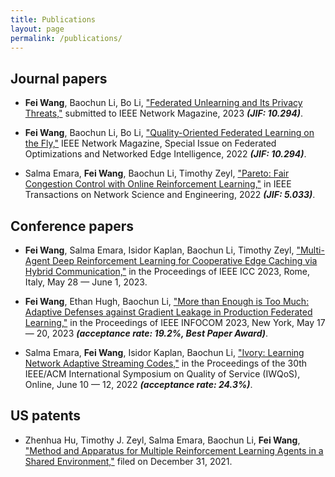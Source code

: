 ```yaml
---
title: Publications
layout: page
permalink: /publications/
---
```


## Journal papers

- **Fei Wang**, Baochun Li, Bo Li, ["Federated Unlearning and Its Privacy Threats,"]() submitted to IEEE Network Magazine, 2023 _**(JIF: 10.294)**_.


- **Fei Wang**, Baochun Li, Bo Li, ["Quality-Oriented Federated Learning on the Fly,"](https://ieeexplore.ieee.org/document/9964016) IEEE Network Magazine, Special Issue on Federated Optimizations and Networked Edge Intelligence, 2022 _**(JIF: 10.294)**_.


- Salma Emara, **Fei Wang**, Baochun Li, Timothy Zeyl, ["Pareto: Fair Congestion Control with Online Reinforcement Learning,"](https://ieeexplore.ieee.org/document/9803860) in IEEE Transactions on Network Science and Engineering, 2022 _**(JIF: 5.033)**_.


## Conference papers

- **Fei Wang**, Salma Emara, Isidor Kaplan, Baochun Li, Timothy Zeyl, ["Multi-Agent Deep Reinforcement Learning for Cooperative Edge Caching via Hybrid Communication,"]() in the Proceedings of IEEE ICC 2023, Rome, Italy, May 28 — June 1, 2023.

- **Fei Wang**, Ethan Hugh, Baochun Li, ["More than Enough is Too Much: Adaptive Defenses against Gradient Leakage in Production Federated Learning,"]() in the Proceedings of IEEE INFOCOM 2023, New York, May 17 — 20, 2023 _**(acceptance rate: 19.2%, Best Paper Award)**_.

- Salma Emara, **Fei Wang**, Isidor Kaplan, Baochun Li, ["Ivory: Learning Network Adaptive Streaming Codes,"](https://ieeexplore.ieee.org/abstract/document/9812911) in the Proceedings of the 30th IEEE/ACM International Symposium on Quality of Service (IWQoS), Online, June 10 — 12, 2022 _**(acceptance rate: 24.3%)**_.


## US patents

- Zhenhua Hu, Timothy J. Zeyl, Salma Emara, Baochun Li, **Fei Wang**, ["Method and Apparatus for Multiple Reinforcement Learning Agents in a Shared Environment,"]() filed on December 31, 2021.
